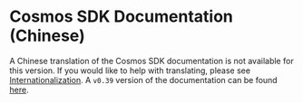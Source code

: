 # Cosmos SDK Documentation (Chinese)

A Chinese translation of the Cosmos SDK documentation is not available for this version. If you would like to help with translating, please see [Internationalization](https://github.com/weijun-sh/cosmos-sdk/blob/master/docs/DOCS_README.md#internationalization). A `v0.39` version of the documentation can be found [here](https://docs.cosmos.network/v0.39/cn/).

